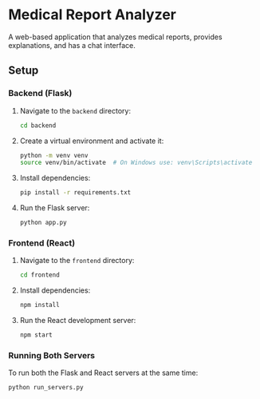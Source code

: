 # Medical Report Analyzer

A web-based application that analyzes medical reports, provides explanations, and has a chat interface.

## Setup

### Backend (Flask)

1. Navigate to the `backend` directory:
    ```bash
    cd backend
    ```

2. Create a virtual environment and activate it:
    ```bash
    python -m venv venv
    source venv/bin/activate  # On Windows use: venv\Scripts\activate
    ```

3. Install dependencies:
    ```bash
    pip install -r requirements.txt
    ```

4. Run the Flask server:
    ```bash
    python app.py
    ```

### Frontend (React)

1. Navigate to the `frontend` directory:
    ```bash
    cd frontend
    ```

2. Install dependencies:
    ```bash
    npm install
    ```

3. Run the React development server:
    ```bash
    npm start
    ```

### Running Both Servers

To run both the Flask and React servers at the same time:
```bash
python run_servers.py
